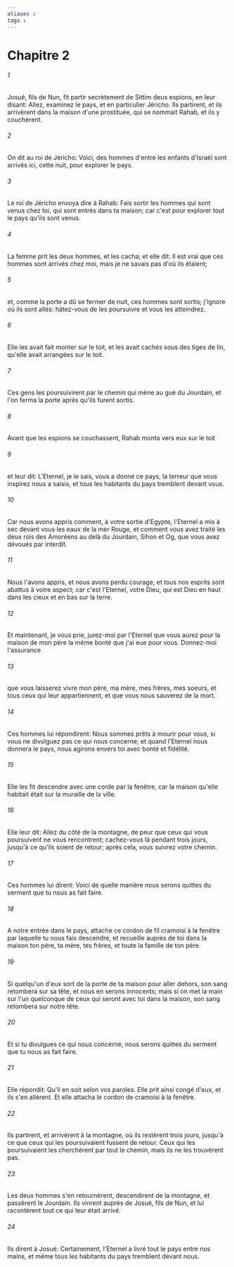```yaml
---
aliases : 
tags : 
---
```


# Chapitre 2

###### 1
Josué, fils de Nun, fit partir secrètement de Sittim deux espions, en leur disant: Allez, examinez le pays, et en particulier Jéricho. Ils partirent, et ils arrivèrent dans la maison d'une prostituée, qui se nommait Rahab, et ils y couchèrent.
###### 2
On dit au roi de Jéricho: Voici, des hommes d'entre les enfants d'Israël sont arrivés ici, cette nuit, pour explorer le pays.
###### 3
Le roi de Jéricho envoya dire à Rahab: Fais sortir les hommes qui sont venus chez toi, qui sont entrés dans ta maison; car c'est pour explorer tout le pays qu'ils sont venus.
###### 4
La femme prit les deux hommes, et les cacha; et elle dit: Il est vrai que ces hommes sont arrivés chez moi, mais je ne savais pas d'où ils étaient;
###### 5
et, comme la porte a dû se fermer de nuit, ces hommes sont sortis; j'ignore où ils sont allés: hâtez-vous de les poursuivre et vous les atteindrez.
###### 6
Elle les avait fait monter sur le toit, et les avait cachés sous des tiges de lin, qu'elle avait arrangées sur le toit.
###### 7
Ces gens les poursuivirent par le chemin qui mène au gué du Jourdain, et l'on ferma la porte après qu'ils furent sortis.
###### 8
Avant que les espions se couchassent, Rahab monta vers eux sur le toit
###### 9
et leur dit: L'Eternel, je le sais, vous a donné ce pays, la terreur que vous inspirez nous a saisis, et tous les habitants du pays tremblent devant vous.
###### 10
Car nous avons appris comment, à votre sortie d'Egypte, l'Eternel a mis à sec devant vous les eaux de la mer Rouge, et comment vous avez traité les deux rois des Amoréens au delà du Jourdain, Sihon et Og, que vous avez dévoués par interdit.
###### 11
Nous l'avons appris, et nous avons perdu courage, et tous nos esprits sont abattus à votre aspect; car c'est l'Eternel, votre Dieu, qui est Dieu en haut dans les cieux et en bas sur la terre.
###### 12
Et maintenant, je vous prie, jurez-moi par l'Eternel que vous aurez pour la maison de mon père la même bonté que j'ai eue pour vous. Donnez-moi l'assurance
###### 13
que vous laisserez vivre mon père, ma mère, mes frères, mes soeurs, et tous ceux qui leur appartiennent, et que vous nous sauverez de la mort.
###### 14
Ces hommes lui répondirent: Nous sommes prêts à mourir pour vous, si vous ne divulguez pas ce qui nous concerne; et quand l'Eternel nous donnera le pays, nous agirons envers toi avec bonté et fidélité.
###### 15
Elle les fit descendre avec une corde par la fenêtre, car la maison qu'elle habitait était sur la muraille de la ville.
###### 16
Elle leur dit: Allez du côté de la montagne, de peur que ceux qui vous poursuivent ne vous rencontrent; cachez-vous là pendant trois jours, jusqu'à ce qu'ils soient de retour; après cela, vous suivrez votre chemin.
###### 17
Ces hommes lui dirent: Voici de quelle manière nous serons quittes du serment que tu nous as fait faire.
###### 18
A notre entrée dans le pays, attache ce cordon de fil cramoisi à la fenêtre par laquelle tu nous fais descendre, et recueille auprès de toi dans la maison ton père, ta mère, tes frères, et toute la famille de ton père.
###### 19
Si quelqu'un d'eux sort de la porte de ta maison pour aller dehors, son sang retombera sur sa tête, et nous en serons innocents; mais si on met la main sur l'un quelconque de ceux qui seront avec toi dans la maison, son sang retombera sur notre tête.
###### 20
Et si tu divulgues ce qui nous concerne, nous serons quittes du serment que tu nous as fait faire.
###### 21
Elle répondit: Qu'il en soit selon vos paroles. Elle prit ainsi congé d'eux, et ils s'en allèrent. Et elle attacha le cordon de cramoisi à la fenêtre.
###### 22
Ils partirent, et arrivèrent à la montagne, où ils restèrent trois jours, jusqu'à ce que ceux qui les poursuivaient fussent de retour. Ceux qui les poursuivaient les cherchèrent par tout le chemin, mais ils ne les trouvèrent pas.
###### 23
Les deux hommes s'en retournèrent, descendirent de la montagne, et passèrent le Jourdain. Ils vinrent auprès de Josué, fils de Nun, et lui racontèrent tout ce qui leur était arrivé.
###### 24
Ils dirent à Josué: Certainement, l'Eternel a livré tout le pays entre nos mains, et même tous les habitants du pays tremblent devant nous.
